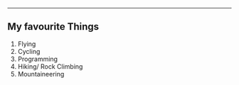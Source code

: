 -----------------------
My favourite Things
-----------------------

1. Flying
2. Cycling
3. Programming
4. Hiking/ Rock Climbing
5. Mountaineering 
   
